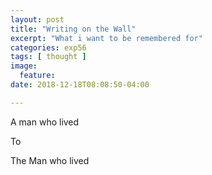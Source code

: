 ```yaml
---
layout: post
title: "Writing on the Wall"
excerpt: "What i want to be remembered for"
categories: exp56
tags: [ thought ]
image:
  feature:
date: 2018-12-18T08:08:50-04:00

---
```


A man who lived

To

The Man who lived
